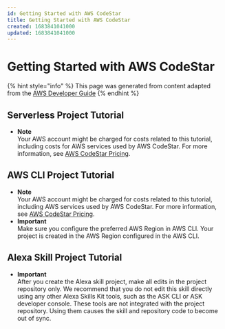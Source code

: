 ```yaml
---
id: Getting Started with AWS CodeStar
title: Getting Started with AWS CodeStar
created: 1683841041000
updated: 1683841041000
---
```

# Getting Started with AWS CodeStar

{% hint style="info" %}
This page was generated from content adapted from the [AWS Developer Guide](https://github.com/awsdocs/aws-codestar-user-guide.git)
{% endhint %}

## Serverless Project Tutorial

- **Note**  
Your AWS account might be charged for costs related to this tutorial, including costs for AWS services used by AWS CodeStar\. For more information, see [AWS CodeStar Pricing](https://aws.amazon.com/codestar/pricing)\.


## AWS CLI Project Tutorial

- **Note**  
Your AWS account might be charged for costs related to this tutorial, including AWS services used by AWS CodeStar\. For more information, see [AWS CodeStar Pricing](https://aws.amazon.com/codestar/pricing)\.
- **Important**  
Make sure you configure the preferred AWS Region in AWS CLI\. Your project is created in the AWS Region configured in the AWS CLI\.


## Alexa Skill Project Tutorial

- **Important**  
After you create the Alexa skill project, make all edits in the project repository only\. We recommend that you do not edit this skill directly using any other Alexa Skills Kit tools, such as the ASK CLI or ASK developer console\. These tools are not integrated with the project repository\. Using them causes the skill and repository code to become out of sync\.

